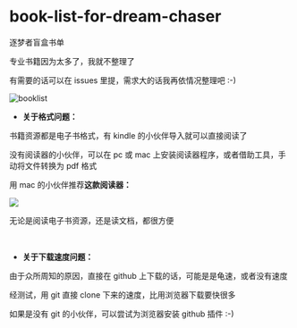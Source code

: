 # book-list-for-dream-chaser
逐梦者盲盒书单

专业书籍因为太多了，我就不整理了

有需要的话可以在 issues 里提，需求大的话我再依情况整理吧 :-)

![booklist](https://faroz-typora-images.oss-cn-shanghai.aliyuncs.com/20220709165414.jpg)

* **关于格式问题：**

书籍资源都是电子书格式，有 kindle 的小伙伴导入就可以直接阅读了

没有阅读器的小伙伴，可以在 pc 或 mac 上安装阅读器程序，或者借助工具，手动将文件转换为 pdf 格式

用 mac 的小伙伴推荐**这款阅读器：**

![](https://faroz-typora-images.oss-cn-shanghai.aliyuncs.com/20220709165847.png)

无论是阅读电子书资源，还是读文档，都很方便

<br/>

* **关于下载速度问题：**

由于众所周知的原因，直接在 github 上下载的话，可能是是龟速，或者没有速度

经测试，用 git 直接 clone 下来的速度，比用浏览器下载要快很多

如果是没有 git 的小伙伴，可以尝试为浏览器安装 github 插件 :-)
